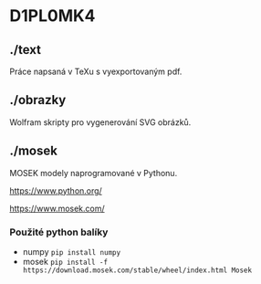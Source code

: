 # D1PL0MK4

## ./text
Práce napsaná v TeXu s vyexportovaným pdf.

## ./obrazky
Wolfram skripty pro vygenerování SVG obrázků.

## ./mosek
MOSEK modely naprogramované v Pythonu.

https://www.python.org/

https://www.mosek.com/

### Použité python balíky
- numpy `pip install numpy`
- mosek `pip install -f https://download.mosek.com/stable/wheel/index.html Mosek`
